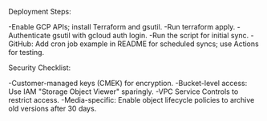 Deployment Steps:

-Enable GCP APIs; install Terraform and gsutil.
-Run terraform apply.
-Authenticate gsutil with gcloud auth login.
-Run the script for initial sync.
-GitHub: Add cron job example in README for scheduled syncs; use Actions for testing.

Security Checklist:

-Customer-managed keys (CMEK) for encryption.
-Bucket-level access: Use IAM "Storage Object Viewer" sparingly.
-VPC Service Controls to restrict access.
-Media-specific: Enable object lifecycle policies to archive old versions after 30 days.